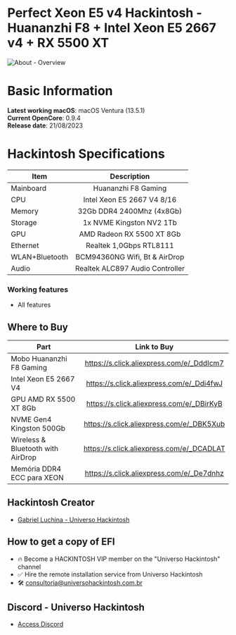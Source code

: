 # Perfect Xeon E5 v4 Hackintosh - Huananzhi F8 + Intel Xeon E5 2667 v4 + RX 5500 XT

![About - Overview](https://github.com/luchina-gabriel/EFI-HUANANZHI-F8-XEON-E5-2667-V4-RX5500XT-PUBLIC/assets/23700365/c713ed2b-ecbc-44e4-839e-d71c83be9cfd)

# Basic Information

**Latest working macOS**: macOS Ventura (13.5.1)
<br>
**Current OpenCore**: 0.9.4
<br>
**Release date**: 21/08/2023

# Hackintosh Specifications
|Item|Description|
|-|:-------:|
|Mainboard|Huananzhi F8 Gaming|
|CPU|Intel Xeon E5 2667 V4 8/16|
|Memory|32Gb DDR4 2400Mhz (4x8Gb)|
|Storage|1x NVME Kingston NV2 1Tb|
|GPU|AMD Radeon RX 5500 XT 8Gb|
|Ethernet|Realtek 1,0Gbps RTL8111|
|WLAN+Bluetooth|BCM94360NG Wifi, Bt & AirDrop|
|Audio|Realtek ALC897 Audio Controller|

### Working features
- All features

## Where to Buy

|Part|Link to Buy|
|-|:-------:|
|Mobo Huananzhi F8 Gaming|https://s.click.aliexpress.com/e/_DddIcm7|
|Intel Xeon E5 2667 V4|https://s.click.aliexpress.com/e/_Ddi4fwJ|
|GPU AMD RX 5500 XT 8Gb|https://s.click.aliexpress.com/e/_DBirKyB|
|NVME Gen4 Kingston 500Gb|https://s.click.aliexpress.com/e/_DBK5Xub|
|Wireless & Bluetooth with AirDrop|https://s.click.aliexpress.com/e/_DCADLAT|
|Memória DDR4 ECC para XEON|https://s.click.aliexpress.com/e/_De7dnhz|

## Hackintosh Creator
- [Gabriel Luchina - Universo Hackintosh](https://luchina.com.br)

## How to get a copy of EFI
- 🔥 Become a HACKINTOSH VIP member on the "Universo Hackintosh" channel
- ✅ Hire the remote installation service from Universo Hackintosh
- 🛠️ [consultoria@universohackintosh.com.br](mailto:consultoria@universohackintosh.com.br)

## Discord - Universo Hackintosh
- [Access Discord](https://discord.universohackintosh.com.br)

